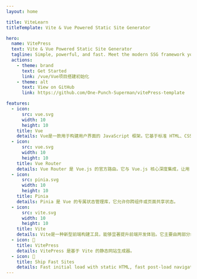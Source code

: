 ```yaml
---
layout: home

title: ViteLearn
titleTemplate: Vite & Vue Powered Static Site Generator

hero:
  name: VitePress
  text: Vite & Vue Powered Static Site Generator
  tagline: Simple, powerful, and fast. Meet the modern SSG framework you've always wanted.
  actions:
    - theme: brand
      text: Get Started
      link: /vue/Vue项目搭建初始化
    - theme: alt
      text: View on GitHub
      link: https://github.com/One-Punch-Superman/vitePress-template

features:
  - icon:
      src: vue.svg
      width: 10
      height: 10
    title: Vue
    details: Vue是一款用于构建用户界面的 JavaScript 框架。它基于标准 HTML、CSS 和 JavaScript 构建，并提供了一套声明式的、组件化的编程模型，帮助你高效地开发用户界面。
  - icon:
      src: vue.svg
      width: 10
      height: 10
    title: Vue Router
    details: Vue Router 是 Vue.js 的官方路由。它与 Vue.js 核心深度集成，让用 Vue.js 构建单页应用变得轻而易举。
  - icon:
      src: pinia.svg
      width: 10
      height: 10
    title: Pinia
    details: Pinia 是 Vue 的专属状态管理库，它允许你跨组件或页面共享状态。
  - icon:
      src: vite.svg
      width: 10
      height: 10
    title: Vite
    details: Vite是一种新型前端构建工具，能够显著提升前端开发体验。它主要由两部分组成：一个开发服务器和一套构建指令。
  - icon: 📝
    title: VitePress
    details: VitePress 是基于 Vite 的静态网站生成器。
  - icon: 🚀
    title: Ship Fast Sites
    details: Fast initial load with static HTML, fast post-load navigation with client-side routing.
---
```


